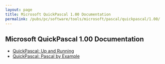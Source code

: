 ```yaml
---
layout: page
title: Microsoft QuickPascal 1.00 Documentation
permalink: /pubs/pc/software/tools/microsoft/pascal/quickpascal/1.00/
---
```


Microsoft QuickPascal 1.00 Documentation
----------------------------------------

- [QuickPascal: Up and Running](https://s3-us-west-2.amazonaws.com/archive.pcjs.org/pubs/pc/software/tools/microsoft/pascal/quickpascal/1.00/QUICKPASCAL-100-Up_and_Running.pdf)
- [QuickPascal: Pascal by Example](https://s3-us-west-2.amazonaws.com/archive.pcjs.org/pubs/pc/software/tools/microsoft/pascal/quickpascal/1.00/QUICKPASCAL-100-Pascal_by_Example.pdf)


